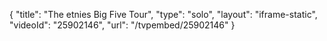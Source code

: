 {
    "title": "The etnies Big Five Tour",
    "type": "solo",
    "layout": "iframe-static",
    "videoId": "25902146",
    "url": "\/tvpembed\/25902146"
}